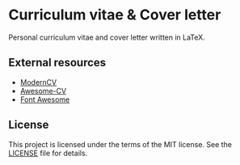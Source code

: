 # Curriculum vitae & Cover letter

Personal curriculum vitae and cover letter written in LaTeX.

## External resources
- [ModernCV](https://www.ctan.org/pkg/moderncv)
- [Awesome-CV](https://github.com/posquit0/Awesome-CV)
- [Font Awesome](https://fontawesome.com/)

## License

This project is licensed under the terms of the MIT license. See the [LICENSE](LICENSE) file for details.
